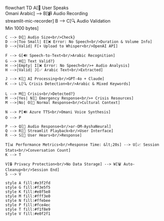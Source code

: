 flowchart TD
    A[🎤 User Speaks<br/>Omani Arabic] --> B[📹 Audio Recording<br/>streamlit-mic-recorder]
    B --> C[🔍 Audio Validation<br/>Min 1000 bytes]
    
    C --> D{📏 Audio Size<br/>Check}
    D -->|Too Small| E[❌ Error: No Speech<br/>Duration & Volume Info]
    D -->|Valid| F[⬆️ Upload to Whisper<br/>OpenAI API]
    
    F --> G[🔊 Speech-to-Text<br/>Arabic Recognition]
    G --> H{📝 Text Valid?}
    H -->|Empty| I[❌ Error: No Speech<br/>+ Audio Analysis]
    H -->|Valid| J[✅ Arabic Text<br/>Extracted]
    
    J --> K[🤖 AI Processing<br/>GPT-4o + Claude]
    K --> L[🔍 Crisis Detection<br/>Arabic & Mixed Keywords]
    
    L --> M{🚨 Crisis<br/>Detected?}
    M -->|Yes| N[🚨 Emergency Response<br/>+ Crisis Resources]
    M -->|No| O[💬 Normal Response<br/>Cultural Context]
    
    N --> P[🔊 Azure TTS<br/>Omani Voice Synthesis]
    O --> P
    
    P --> Q[🎵 Audio Response<br/>ar-OM-AyshaNeural]
    Q --> R[📱 Streamlit Playback<br/>User Interface]
    R --> S[👤 User Hears<br/>Response]
    
    T[📊 Performance Metrics<br/>Response Time: &lt;20s] --> U[📈 Session Stats<br/>Conversation Count]
    K --> T
    
    V[🔒 Privacy Protection<br/>No Data Storage] --> W[🗑️ Auto-Cleanup<br/>Session End]
    S --> V
    
    style A fill:#e3f2fd
    style G fill:#f3e5f5
    style K fill:#e8f5e8
    style M fill:#fff3e0
    style N fill:#ffebee
    style P fill:#fce4ec
    style T fill:#f1f8e9
    style V fill:#e0f2f1